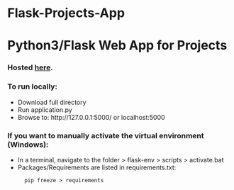 # Flask-Projects-App

<h1>Python3/Flask Web App for Projects</h1>

<h3>Hosted <a href="http://projects.aaronsavage.me" target="_blank">here</a>.</h3>

<h3>To run locally:</h3>
  <ul>
    <li>Download full directory</li>
    <li>Run application.py</li>
    <li>Browse to: http://127.0.0.1:5000/ or localhost:5000</li>
  </ul>

<h3>If you want to manually activate the virtual environment (Windows):</h3>
  <ul>
    <li>In a terminal, navigate to the folder > flask-env > scripts > activate.bat</li>
    <li>Packages/Requirements are listed in requirements.txt:<br>
      
      pip freeze > requirements
        
   </li>
   </ul>
